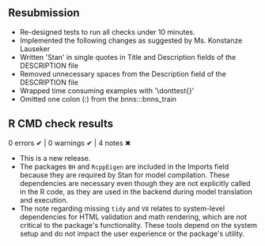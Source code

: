 ## Resubmission

* Re-designed tests to run all checks under 10 minutes.
* Implemented the following changes as suggested by Ms. Konstanze Lauseker
* Written 'Stan' in single quotes in Title and Description fields of the DESCRIPTION file
* Removed unnecessary spaces from the Description field of the DESCRIPTION file
* Wrapped time consuming examples with '\donttest{}'
* Omitted one colon (:) from the bnns:::bnns_train

## R CMD check results

0 errors ✔ | 0 warnings ✔ | 4 notes ✖

* This is a new release.
* The packages `BH` and `RcppEigen` are included in the Imports field because 
  they are required by Stan for model compilation. These dependencies are necessary 
  even though they are not explicitly called in the R code, as they are used in 
  the backend during model translation and execution.
* The note regarding missing `tidy` and `V8` relates to system-level dependencies 
  for HTML validation and math rendering, which are not critical to the package's 
  functionality. These tools depend on the system setup and do not impact the user 
  experience or the package's utility.
 


  
  
